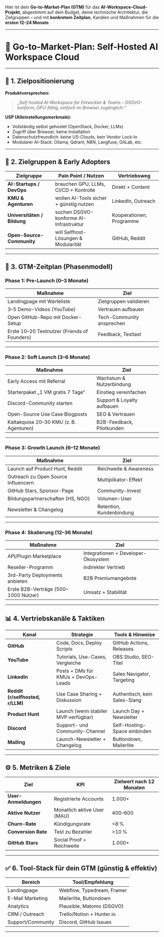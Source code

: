 Hier ist dein **Go-to-Market-Plan (GTM)** für das **AI-Workspace-Cloud-Projekt**, abgestimmt auf dein Budget, deine technische Architektur, die Zielgruppen – und mit **konkretem Zeitplan**, Kanälen und Maßnahmen für die **ersten 12–24 Monate**.

---

# 🚀 **Go-to-Market-Plan: Self-Hosted AI Workspace Cloud**

---

## 🎯 **1. Zielpositionierung**

**Produktversprechen:**

> *„Self-hosted AI-Workspace für Entwickler & Teams – DSGVO-konform, GPU-fähig, einfach im Browser zugänglich.“*

**USP (Alleinstellungsmerkmale):**

* Vollständig selbst gehostet (OpenStack, Docker, LLMs)
* Zugriff über Browser, keine Installation
* Datenschutzfreundlich: keine US-Clouds, kein Vendor Lock-In
* Modularer AI-Stack: Ollama, Qdrant, N8N, Langfuse, GitLab, etc.

---

## 🧩 **2. Zielgruppen & Early Adopters**

| Zielgruppe                  | Pain Point / Nutzen                     | Vertriebsweg             |
| --------------------------- | --------------------------------------- | ------------------------ |
| **AI-Startups / DevOps**    | brauchen GPU, LLMs, CI/CD + Kontrolle   | Direkt + Content         |
| **KMU & Agenturen**         | wollen AI-Tools sicher + günstig nutzen | LinkedIn, Outreach       |
| **Universitäten / Bildung** | suchen DSGVO-konforme AI-Infrastruktur  | Kooperationen, Programme |
| **Open-Source-Community**   | will Selfhost-Lösungen & Modularität    | GitHub, Reddit           |

---

## 📆 **3. GTM-Zeitplan (Phasenmodell)**

### **Phase 1: Pre-Launch (0–3 Monate)**

| Maßnahme                                     | Ziel                      |
| -------------------------------------------- | ------------------------- |
| Landingpage mit Warteliste                   | Zielgruppen validieren    |
| 3–5 Demo-Videos (YouTube)                    | Vertrauen aufbauen        |
| Open GitHub-Repo mit Docker-Setup            | Tech-Community ansprechen |
| Erste 10–20 Testnutzer (Friends of Founders) | Feedback, Testlast        |

---

### **Phase 2: Soft Launch (3–6 Monate)**

| Maßnahme                                | Ziel                       |
| --------------------------------------- | -------------------------- |
| Early Access mit Referral               | Wachstum & Nutzerbindung   |
| Starterpaket „1 VM gratis 7 Tage“       | Einstieg vereinfachen      |
| Discord-Community starten               | Support & Loyalty aufbauen |
| Open-Source Use Case Blogposts          | SEO & Vertrauen            |
| Kaltakquise 20–30 KMU (z. B. Agenturen) | B2B-Feedback, Pilotkunden  |

---

### **Phase 3: Growth Launch (6–12 Monate)**

| Maßnahme                            | Ziel                     |
| ----------------------------------- | ------------------------ |
| Launch auf Product Hunt, Reddit     | Reichweite & Awareness   |
| Outreach zu Open Source Influencern | Multiplikator-Effekt     |
| GitHub Stars, Sponsor-Page          | Community-Invest         |
| Bildungspartnerschaften (HS, NGO)   | Volumen-User             |
| Newsletter & Changelog              | Retention, Kundenbindung |

---

### **Phase 4: Skalierung (12–36 Monate)**

| Maßnahme                             | Ziel                                |
| ------------------------------------ | ----------------------------------- |
| API/Plugin Marketplace               | Integrationen + Developer-Ökosystem |
| Reseller-Programm                    | indirekter Vertrieb                 |
| 3rd-Party Deployments anbieten       | B2B Premiumangebote                 |
| Erste B2B-Verträge (500–1000 Nutzer) | Umsatz + Stabilität                 |

---

## 📊 **4. Vertriebskanäle & Taktiken**

| Kanal                            | Strategie                            | Tools & Hinweise              |
| -------------------------------- | ------------------------------------ | ----------------------------- |
| **GitHub**                       | Code, Docs, Deploy Scripts           | GitHub Actions, Releases      |
| **YouTube**                      | Tutorials, Use-Cases, Vergleiche     | OBS Studio, SEO-Titel         |
| **LinkedIn**                     | Posts + DMs für KMUs + DevOps-Leads  | Sales Navigator, Targeting    |
| **Reddit (r/selfhosted, r/LLM)** | Use Case Sharing + Diskussion        | Authentisch, kein Sales-Slang |
| **Product Hunt**                 | Launch (wenn stabiler MVP verfügbar) | Launch Day + Newsletter       |
| **Discord**                      | Support- und Community-Channel       | Self-Hosting-Space einbinden  |
| **Mailing**                      | Launch-Newsletter + Changelog        | Buttondown, Mailerlite        |

---

## ⚙️ **5. Metriken & Ziele**

| Ziel                 | KPI                         | Zielwert nach 12 Monaten |
| -------------------- | --------------------------- | ------------------------ |
| **User-Anmeldungen** | Registrierte Accounts       | 1.000+                   |
| **Aktive Nutzer**    | Monatlich aktive User (MAU) | 400–600                  |
| **Churn-Rate**       | Kündigungsrate              | <8 %                     |
| **Conversion Rate**  | Test zu Bezahler            | >10 %                    |
| **GitHub Stars**     | Social Proof + Reichweite   | 1.000+                   |

---

## ✅ 6. Tool-Stack für dein GTM (günstig & effektiv)

| Bereich           | Tool/Empfehlung            |
| ----------------- | -------------------------- |
| Landingpage       | Webflow, Typedream, Framer |
| E-Mail Marketing  | Mailerlite, Buttondown     |
| Analytics         | Plausible, Matomo (DSGVO)  |
| CRM / Outreach    | Trello/Notion + Hunter.io  |
| Support/Community | Discord, GitHub Issues     |

---

